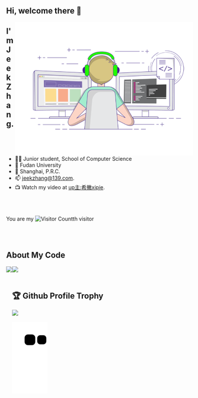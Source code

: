 ## Hi, welcome there 👋
<img align="right" top='60' alt="GIF" src="https://raw.githubusercontent.com/devSouvik/devSouvik/master/gif3.gif" width="480"/>



## I'm Jeek Zhang.

<br/>

- 👨‍🎓 Junior student, School of Computer Science
- 🥚 Fudan University
- 🏫 Shanghai, P.R.C.
- 📫 [jeekzhang@139.com](mailto:jeekzhang@139.com).
- 📺︎ Watch my video at [up主:希撇xipie](https://space.bilibili.com/225946390).
<br/>
<br/>

You are my ![Visitor Count](https://profile-counter.glitch.me/jeekzhang/count.svg)th visitor

<br/>
<br/>


## About My Code


<div>
    <img height="165" align="left" src="https://github-readme-stats.vercel.app/api?username=jeekzhang&theme=calm&show_icons=true" />
    <img src="https://github-readme-stats.vercel.app/api/top-langs/?username=jeekzhang&hide=VHDL&theme=calm&langs_count=6&layout=compact" />
</div> 

<br/>  





## 🏆 Github Profile Trophy
<img src="https://github-profile-trophy.vercel.app/?username=jeekzhang&column=8"/>

![](https://raw.githubusercontent.com/jeekzhang/jeekzhang/output/github-contribution-grid-snake.svg)
  

<br/>  
<br/>  
<br/>  



